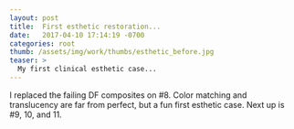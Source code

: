 ```yaml
---
layout: post
title:  First esthetic restoration...
date:   2017-04-10 17:14:19 -0700
categories: root
thumb: /assets/img/work/thumbs/esthetic_before.jpg
teaser: >
  My first clinical esthetic case...
---
```

I replaced the failing DF composites on #8. Color matching and translucency are far from perfect, but a fun first esthetic case. Next up is #9, 10, and 11.
